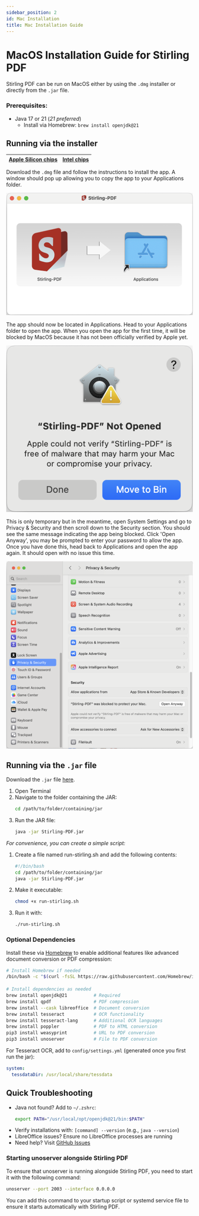 ```yaml
---
sidebar_position: 2
id: Mac Installation
title: Mac Installation Guide
---
```

 # MacOS Installation Guide for Stirling PDF

Stirling PDF can be run on MacOS either by using the `.dmg` installer or directly from the `.jar` file.

### Prerequisites:
- Java 17 or 21 (_21 preferred_)
    - Install via Homebrew: `brew install openjdk@21`

## Running via the installer
| [Apple Silicon chips](https://files.stirlingpdf.com/mac-installer.dmg) | [Intel chips](https://files.stirlingpdf.com/mac-x86_64-installer.dmg) |
|------------------------------------------------------------------------|-----------------------------------------------------------------------|

Download the `.dmg` file and follow the instructions to install the app. A window should pop up allowing you to copy the 
app to your Applications folder.

![mac-installer.png](../../static/img/mac-installer.png)

The app should now be located in Applications. Head to your Applications folder to open the app. When you open the app 
for the first time, it will be blocked by MacOS because it has not been officially verified by Apple yet. 

![mac-app-blocked.png](../../static/img/mac-app-blocked.png)

This is only temporary but in the meantime, open System Settings and go to Privacy & Security and then scroll down to the 
Security section. You should see the same message indicating the app being blocked. Click 'Open Anyway', you may be 
prompted to enter your password to allow the app. Once you have done this, head back to Applications and open the app 
again. It should open with no issue this time.

![mac-security-allow.png](../../static/img/mac-security-allow.png)

## Running via the `.jar` file
Download the `.jar` file [here](https://files.stirlingpdf.com/Stirling-PDF.jar).
1. Open Terminal
2. Navigate to the folder containing the JAR:
   ```bash
   cd /path/to/folder/containing/jar
   ```
3. Run the JAR file:
   ```bash
   java -jar Stirling-PDF.jar
   ```

_For convenience, you can create a simple script:_
1. Create a file named run-stirling.sh and add the following contents:
   ```bash    
   #!/bin/bash    
   cd /path/to/folder/containing/jar
   java -jar Stirling-PDF.jar
   ```
2. Make it executable:
   ```bash
   chmod +x run-stirling.sh
   ```
3. Run it with:
   ```bash
   ./run-stirling.sh
   ```


### Optional Dependencies
Install these via [Homebrew](https://brew.sh/) to enable additional features like advanced document conversion or PDF compression:

 ```bash
 # Install Homebrew if needed
 /bin/bash -c "$(curl -fsSL https://raw.githubusercontent.com/Homebrew/install/HEAD/install.sh)"

 # Install dependencies as needed
 brew install openjdk@21          # Required
 brew install qpdf                # PDF compression
 brew install --cask libreoffice  # Document conversion
 brew install tesseract           # OCR functionality
 brew install tesseract-lang      # Additional OCR languages
 brew install poppler             # PDF to HTML conversion
 pip3 install weasyprint          # URL to PDF conversion
 pip3 install unoserver           # File to PDF conversion
 ```

For Tesseract OCR, add to `config/settings.yml` (generated once you first run the jar):

```yaml
system:
  tessdataDir: /usr/local/share/tessdata
```

 ## Quick Troubleshooting
 - Java not found? Add to `~/.zshrc`:
   ```bash
   export PATH="/usr/local/opt/openjdk@21/bin:$PATH"
   ```
 - Verify installations with: `[command] --version` (e.g., `java --version`)
 - LibreOffice issues? Ensure no LibreOffice processes are running
 - Need help? Visit [GitHub Issues](https://github.com/Stirling-Tools/Stirling-PDF/issues)

### Starting unoserver alongside Stirling PDF

To ensure that unoserver is running alongside Stirling PDF, you need to start it with the following command:

```bash
unoserver --port 2003 --interface 0.0.0.0
```

You can add this command to your startup script or systemd service file to ensure it starts automatically with Stirling PDF.

